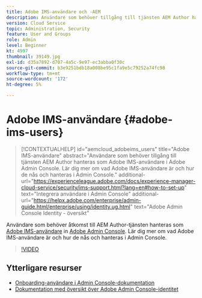 ```yaml
---
title: Adobe IMS-användare och -AEM
description: Användare som behöver tillgång till tjänsten AEM Author hanteras som Adobe IMS-användare i Adobe Admin Console. Lär dig mer om vad Adobe IMS-användare är och hur de nås och hanteras i Admin Console.
version: Cloud Service
topic: Administration, Security
feature: User and Groups
role: Admin
level: Beginner
kt: 4997
thumbnail: 39149.jpg
exl-id: d35a7892-d707-4a5c-9e97-ec3abba0f30c
source-git-commit: b3e9251bdb18a008be95c1fa9e5c79252a74fc98
workflow-type: tm+mt
source-wordcount: '172'
ht-degree: 5%

---
```


# Adobe IMS-användare {#adobe-ims-users}

>[!CONTEXTUALHELP]
>id="aemcloud_adobeims_users"
>title="Adobe IMS-användare"
>abstract="Användare som behöver tillgång till tjänsten AEM Author hanteras som Adobe IMS-användare i Adobe Admin Console. Lär dig mer om vad Adobe IMS-användare är och hur de nås och hanteras i Admin Console."
>additional-url="https://experienceleague.adobe.com/docs/experience-manager-cloud-service/security/ims-support.html?lang=en#how-to-set-up" text="Integrera användare i Admin Console"
>additional-url="https://helpx.adobe.com/enterprise/admin-guide.html/enterprise/using/identity.ug.html" text="Adobe Admin Console Identity - översikt"

Användare som behöver åtkomst till AEM Author-tjänsten hanteras som [Adobe IMS-användare](https://helpx.adobe.com/enterprise/using/set-up-identity.html) in [Adobe Admin Console](https://adminconsole.adobe.com). Lär dig mer om vad Adobe IMS-användare är och hur de nås och hanteras i Admin Console.

>[!VIDEO](https://video.tv.adobe.com/v/39149?quality=12&learn=on)

## Ytterligare resurser

+ [Onboarding-användare i Admin Console-dokumentation](https://experienceleague.adobe.com/docs/experience-manager-cloud-service/security/ims-support.html#onboarding-users-in-admin-console)
+ [Dokumentation med översikt över Adobe Admin Console-identitet](https://helpx.adobe.com/enterprise/using/identity.html)
